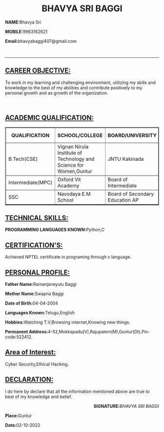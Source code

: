 <!DOCTYPE html>
<html>
<head><title>MY RESUME</title></head>
<body>
	<h1 align="center"> BHAVYA SRI BAGGI</h1>
	<p><b>NAME:</b>Bhavya Sri</p>
	<p><b>MOBILE:</b>9963162621</p>
	<p><b>Email:</b>bhavyabaggi407@gmail.com</p>
	<br><hr><h2><u>CAREER OBJECTIVE:</u></h2>
	<p>To work in my learning and challenging environment, utilizing my skills and knowledge to the best of my abilities and contribute positively to my personal growth and as growth of the organization.</p>
	<br><h2><u>ACADEMIC QUALIFICATION:</u></h2>
	<table border=2px>
		<tr>
			<th>
			QUALIFICATION</th>
			<th>SCHOOL/COLLEGE</th>
			<th>BOARD/UNIVERSITY</th>
			<th>PERCENTAGE % OR CGPA</th>
			<th>YEAR OF PASSING</th>
		</tr>
		<tr>
			<td>B.Tech(CSE)</td>
			<td> Vignan Nirula Institute of Technology and Science for Women,Guntur </td>
			<td> JNTU Kakinada</td>
			<td> 9.23/10(till date)</td>
			<td> 2025</td>
		</tr>
		<tr> 
			<td>Intermediate(MPC)</td>
			<td>Oxford Vit Academy</td>
			<td>Board of Intermediate</td>
			<td>95.8/10</td>
			<td>2021</td>
		</tr>
		<tr><td>SSC</td>
			<td>Navodaya E.M School</td>
			<td>Board of Secondary Education AP</td>
			<td>10/10</td>
			<td>2019</td>
		</tr>
	</table>
	<h2><u>TECHNICAL SKILLS:</u></h2>
	<p><b>PROGRAMMING LANGUAGES KNOWN:</b>Python,C</p>
	<h2><u>CERTIFICATION'S:</u></h2>
	<p>Achieved NPTEL certificate in programing through c language.</p>
	<h2><u>PERSONAL PROFILE:</u></h2>
	<p><b>Father Name:</b>Ramanjaneyulu Baggi</p>
	<p><b>Mother Name:</b>Swapna Baggi</p>
	<p><b>Date of Birth:</b>04-04-2004</p>
	<p><b>Languages Known:</b>Telugu,English</p>
	<p><b>Hobbies:</b>Watching T.V,Browsing internet,Knowing new things.</p>
	<p><b>Permanent Address:</b>4-52,Mokkapadu(V),Rajupalem(M),Guntur(Dt),Pin-code:522412.
	<p><h2><u>Area of Interest:</u></h2>Cyber Security,Ethical Hacking.</p>
		<p><h2><u>DECLARATION:</u></h2>I do here by declare that all the information mentioned above are true to best of my knowledge and belief.</p>
		<p align="right"><b>SIGNATURE:</b><i>BHAVYA SRI BAGGI</i></p>
		<p><b>Place:</b>Guntur</p>
		<p><b>Date:</b>02-10-2022</p>
</body>
</html>

